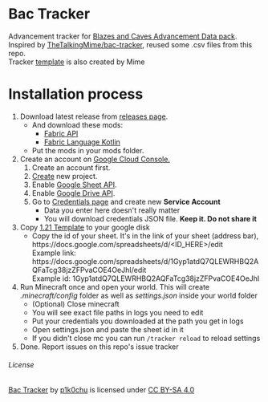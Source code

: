 <h1>Bac Tracker</h1>
Advancement tracker for <a href="https://www.planetminecraft.com/data-pack/blazeandcave-s-advancements-pack-1-12/">Blazes and Caves Advancement Data pack</a>.<br>
Inspired by <a href="https://github.com/TheTalkingMime/bac-tracker">TheTalkingMime/bac-tracker</a>, reused some .csv files from this repo.<br>
Tracker <a href="https://docs.google.com/spreadsheets/d/1Gyp1atdQ7QLEWRHBQ2AQFaTcg38jzZFPvaCOE4OeJhI/edit">template</a> is also created by Mime

<h1>Installation process</h1>
<ol>
    <li>Download latest release from <a href="https://github.com/p1k0chu/bac-tracker">releases page</a>.
        <ul>
            <li>And download these mods:
                <ul>
                    <li><a href="https://modrinth.com/mod/fabric-api">Fabric API</a></li>
                    <li><a href="https://modrinth.com/mod/fabric-language-kotlin">Fabric Language Kotlin</a></li>
                </ul>
            </li>
            <li>Put the mods in your mods folder.</li>
        </ul>
    </li>
    <li>Create an account on <a href="https://console.cloud.google.com">Google Cloud Console.</a>
        <ol>
            <li>Create an account first.</li>
            <li><a href="https://console.cloud.google.com/projectcreate">Create</a> new project.</li>
            <li>Enable <a href="https://console.cloud.google.com/marketplace/product/google/sheets.googleapis.com">Google Sheet API</a>.</li>
            <li>Enable <a href="https://console.cloud.google.com/marketplace/product/google/drive.googleapis.com">Google Drive API</a>.</li>
            <li>Go to <a href="https://console.cloud.google.com/apis/credentials">Credentials page</a> and create new <b>Service Account</b>
                <ul>
                    <li>Data you enter here doesn't really matter</li>
                    <li>You will download credentials JSON file. <b>Keep it. Do not share it</b></li>
                </ul>
            </li>
        </ol>
    </li>
    <li>Copy <a href="https://docs.google.com/spreadsheets/d/1Gyp1atdQ7QLEWRHBQ2AQFaTcg38jzZFPvaCOE4OeJhI/edit">1.21 Template</a> to your google disk
        <ul>
            <li>Copy the id of your sheet. It's in the link of your sheet (address bar), https://docs.google.com/spreadsheets/d/&lt;ID_HERE&gt;/edit<br>
                Example link: https://docs.google.com/spreadsheets/d/1Gyp1atdQ7QLEWRHBQ2AQFaTcg38jzZFPvaCOE4OeJhI/edit<br>
                Example id: 1Gyp1atdQ7QLEWRHBQ2AQFaTcg38jzZFPvaCOE4OeJhI
            </li>
        </ul>
    </li>
    <li>Run Minecraft once and open your world. This will create <i>.minecraft/config</i> folder as well as <i>settings.json</i> inside your world folder
        <ul>
            <li>(Optional) Close minecraft</li>
            <li>You will see exact file paths in logs you need to edit</li>
            <li>Put your credentials you downloaded at the path you get in logs</li>
            <li>Open settings.json and paste the sheet id in it</li>
            <li>If you didn't close mc you can run <code>/tracker reload</code> to reload settings</li>
        </ul>
    </li>
    <li>Done. Report issues on this repo's issue tracker</li>
</ol>


<h6>License</h6>
<a property="dct:title" rel="cc:attributionURL" href="http://example.com">Bac Tracker</a> by <a rel="cc:attributionURL dct:creator" property="cc:attributionName" href="https://github.com/p1k0chu">p1k0chu</a> is licensed under <a href="https://creativecommons.org/licenses/by-sa/4.0/?ref=chooser-v1" target="_blank" rel="license noopener noreferrer" style="display:inline-block;">CC BY-SA 4.0<img style="height:17px!important;margin-left:3px;vertical-align:text-bottom;" src="https://mirrors.creativecommons.org/presskit/icons/cc.svg?ref=chooser-v1" alt=""><img style="height:17px!important;margin-left:3px;vertical-align:text-bottom;" src="https://mirrors.creativecommons.org/presskit/icons/by.svg?ref=chooser-v1" alt=""><img style="height:17px!important;margin-left:3px;vertical-align:text-bottom;" src="https://mirrors.creativecommons.org/presskit/icons/sa.svg?ref=chooser-v1" alt=""></a>
